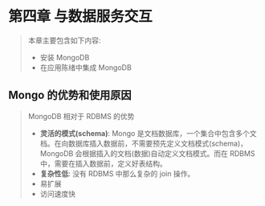 # 第四章 与数据服务交互

> 本章主要包含如下内容:
>
> * 安装 MongoDB
> * 在应用陈绪中集成 MongoDB

## Mongo 的优势和使用原因

> MongoDB 相对于 RDBMS 的优势
>
> * **灵活的模式\(schema\)**: Mongo 是文档数据库，一个集合中包含多个文档。在向数据库插入数据前，不需要预先定义文档模式\(schema\)，MongoDB 会根据插入的文档\(数据\)自动定义文档模式。而在 RDBMS 中，需要在插入数据前，定义好表结构。
> * **复杂性低**: 没有 RDBMS 中那么复杂的 join 操作。
> * 易扩展
> * 访问速度快



